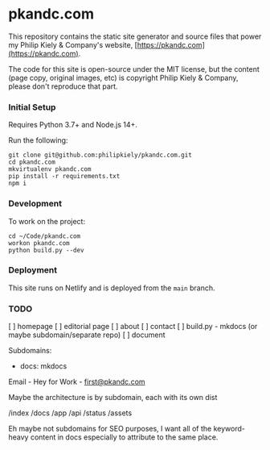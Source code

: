 # pkandc.com

This repository contains the static site generator and source files that power my Philip Kiely & Company's website, [https://pkandc.com](https://pkandc.com).

The code for this site is open-source under the MIT license, but the content (page copy, original images, etc) is copyright Philip Kiely & Company, please don't reproduce that part.

### Initial Setup

Requires Python 3.7+ and Node.js 14+.

Run the following:

```
git clone git@github.com:philipkiely/pkandc.com.git
cd pkandc.com
mkvirtualenv pkandc.com
pip install -r requirements.txt
npm i
```

### Development

To work on the project:

```
cd ~/Code/pkandc.com
workon pkandc.com
python build.py --dev
```

### Deployment

This site runs on Netlify and is deployed from the `main` branch.

### TODO

[ ] homepage
[ ] editorial page
[ ] about
[ ] contact
[ ] build.py - mkdocs (or maybe subdomain/separate repo)
[ ] document

Subdomains:

* docs: mkdocs

Email - Hey for Work - first@pkandc.com

Maybe the architecture is by subdomain, each with its own dist

/index
/docs
/app
/api
/status
/assets

Eh maybe not subdomains for SEO purposes, I want all of the keyword-heavy content in docs especially to attribute to the same place.